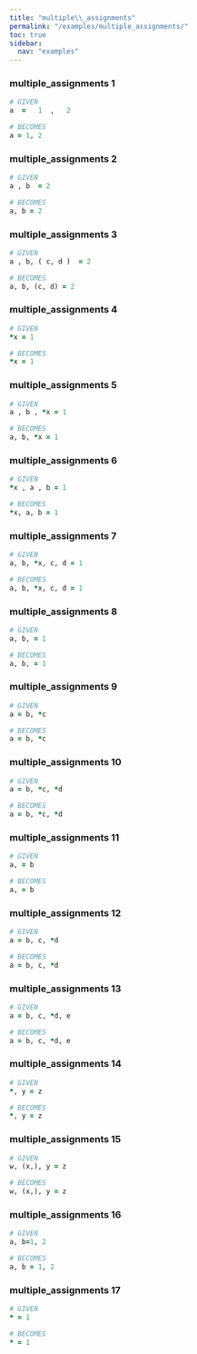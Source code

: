 ```yaml
---
title: "multiple\\_assignments"
permalink: "/examples/multiple_assignments/"
toc: true
sidebar:
  nav: "examples"
---
```


### multiple\_assignments 1
```ruby
# GIVEN
a  =   1  ,   2
```
```ruby
# BECOMES
a = 1, 2
```
### multiple\_assignments 2
```ruby
# GIVEN
a , b  = 2
```
```ruby
# BECOMES
a, b = 2
```
### multiple\_assignments 3
```ruby
# GIVEN
a , b, ( c, d )  = 2
```
```ruby
# BECOMES
a, b, (c, d) = 2
```
### multiple\_assignments 4
```ruby
# GIVEN
*x = 1
```
```ruby
# BECOMES
*x = 1
```
### multiple\_assignments 5
```ruby
# GIVEN
a , b , *x = 1
```
```ruby
# BECOMES
a, b, *x = 1
```
### multiple\_assignments 6
```ruby
# GIVEN
*x , a , b = 1
```
```ruby
# BECOMES
*x, a, b = 1
```
### multiple\_assignments 7
```ruby
# GIVEN
a, b, *x, c, d = 1
```
```ruby
# BECOMES
a, b, *x, c, d = 1
```
### multiple\_assignments 8
```ruby
# GIVEN
a, b, = 1
```
```ruby
# BECOMES
a, b, = 1
```
### multiple\_assignments 9
```ruby
# GIVEN
a = b, *c
```
```ruby
# BECOMES
a = b, *c
```
### multiple\_assignments 10
```ruby
# GIVEN
a = b, *c, *d
```
```ruby
# BECOMES
a = b, *c, *d
```
### multiple\_assignments 11
```ruby
# GIVEN
a, = b
```
```ruby
# BECOMES
a, = b
```
### multiple\_assignments 12
```ruby
# GIVEN
a = b, c, *d
```
```ruby
# BECOMES
a = b, c, *d
```
### multiple\_assignments 13
```ruby
# GIVEN
a = b, c, *d, e
```
```ruby
# BECOMES
a = b, c, *d, e
```
### multiple\_assignments 14
```ruby
# GIVEN
*, y = z
```
```ruby
# BECOMES
*, y = z
```
### multiple\_assignments 15
```ruby
# GIVEN
w, (x,), y = z
```
```ruby
# BECOMES
w, (x,), y = z
```
### multiple\_assignments 16
```ruby
# GIVEN
a, b=1, 2
```
```ruby
# BECOMES
a, b = 1, 2
```
### multiple\_assignments 17
```ruby
# GIVEN
* = 1
```
```ruby
# BECOMES
* = 1
```
